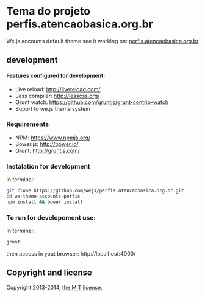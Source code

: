# Tema do projeto perfis.atencaobasica.org.br

We.js accounts default theme see it working on: [perfis.atencaobasica.org.br](perfis.atencaobasica.org.br)

## development

#### Features configured for development:

 - Live reload: http://livereload.com/
 - Less compiler: http://lesscss.org/
 - Grunt watch: https://github.com/gruntjs/grunt-contrib-watch
 - Suport to we.js theme system

### Requirements

 - NPM: https://www.npmjs.org/
 - Bower.js: http://bower.io/
 - Grunt: http://gruntjs.com/

### Instalation for development

In terminal:

```sh
git clone https://github.com/wejs/perfis.atencaobasica.org.br.git
cd we-theme-accounts-perfis
npm install && bower install
```

### To run for developement use:

In terminal:

```sh
grunt
```

then access in yout browser: http://localhost:4000/

## Copyright and license

Copyright 2013-2014, [the MIT license](LICENSE).
